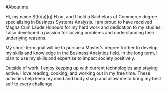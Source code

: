 #About me

Hi, my name S(h)(a)(q) H.oq, and I hold a Bachelors of Commerce degree specializing in Business Systems Analysis. I am proud to have received Magna Cum Laude Honours for my hard work and dedication to my studies. I also developed a passion for solving problems and understanding their underlying reasons. 

My short-term goal will be to pursue a Master's degree further to develop my skills and knowledge in the Business Analytics field. In the long term, I plan to use my skills and expertise to impact society positively.

Outside of work, I enjoy keeping up with current technologies and staying active. I love reading, cooking, and working out in my free time. These activities help keep my mind and body sharp and allow me to bring my best self to every challenge. 
